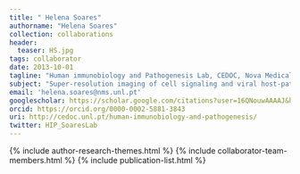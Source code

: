 ```yaml
---
title: " Helena Soares"
authorname: "Helena Soares"
collection: collaborations
header:
  teaser: HS.jpg
tags: collaborator
date: 2013-10-01
tagline: "Human immunobiology and Pathogenesis Lab, CEDOC, Nova Medical School"
subject: "Super-resolution imaging of cell signaling and viral host-pathogen interactions"
email: 'helena.soares@nms.unl.pt'
googlescholar: https://scholar.google.com/citations?user=16QNouwAAAAJ&hl=en
orcid: https://orcid.org/0000-0002-5881-3843
uri: http://cedoc.unl.pt/human-immunobiology-and-pathogenesis/
twitter: HIP_SoaresLab
---
```

<p align= "justify">

{% include author-research-themes.html %}
{% include collaborator-team-members.html %}
{% include publication-list.html %}
